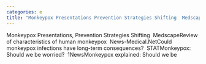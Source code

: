 ```yaml
---
categories: e
title: "Monkeypox Presentations Prevention Strategies Shifting  Medscape"
---
```

Monkeypox Presentations, Prevention Strategies Shifting&nbsp;&nbsp;MedscapeReview of characteristics of human monkeypox&nbsp;&nbsp;News-Medical.NetCould monkeypox infections have long-term consequences?&nbsp;&nbsp;STATMonkeypox: Should we be worried?&nbsp;&nbsp;1NewsMonkeypox explained: Should we be